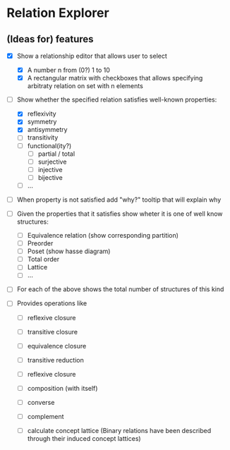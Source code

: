 # Relation Explorer

## (Ideas for) features
- [x] Show a relationship editor that allows user to select
    - [x] A number n from (0?) 1 to 10
    - [x] A rectangular matrix with checkboxes that allows specifying arbitraty relation on set with n elements

- [ ] Show whether the specified relation satisfies well-known properties:
    - [x] reflexivity
    - [x] symmetry
    - [x] antisymmetry
    - [ ] transitivity
    - [ ] functional(ity?)
        - [ ] partial / total
        - [ ] surjective
        - [ ] injective
        - [ ] bijective
    - [ ] ...
- [ ] When property is not satisfied add "why?" tooltip that will explain why

- [ ] Given the properties that it satisfies show wheter it is one of well know structures:
    - [ ] Equivalence relation (show corresponding partition)
    - [ ] Preorder
    - [ ] Poset (show hasse diagram)
    - [ ] Total order
    - [ ] Lattice
    - [ ] ...

- [ ] For each of the above shows the total number of structures of this kind

- [ ] Provides operations like
   - [ ] reflexive closure
   - [ ] transitive closure
   - [ ] equivalence closure
   - [ ] transitive reduction
   - [ ] reflexive closure
   - [ ] composition (with itself)
   - [ ] converse
   - [ ] complement
   - [ ] calculate concept lattice (Binary relations have been described through their induced concept lattices)

